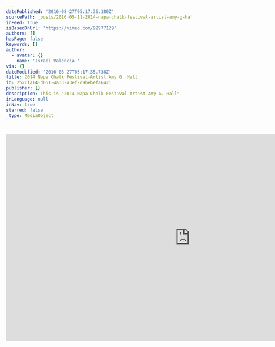 ```yaml
---
datePublished: '2016-08-27T05:17:36.180Z'
sourcePath: _posts/2016-05-11-2014-napa-chalk-festival-artist-amy-g-hall.md
inFeed: true
isBasedOnUrl: 'https://vimeo.com/92977129'
authors: []
hasPage: false
keywords: []
author:
  - avatar: {}
    name: 'Israel Valencia '
via: {}
dateModified: '2016-08-27T05:17:35.738Z'
title: 2014 Napa Chalk Festival-Artist Amy G. Hall
id: 252cfa14-d051-4a33-a3ef-d9bebefa6421
publisher: {}
description: This is "2014 Napa Chalk Festival-Artist Amy G. Hall"
inLanguage: null
inNav: true
starred: false
_type: MediaObject

---
```

<iframe src="https://cdn.embedly.com/widgets/media.html?src=https%3A%2F%2Fplayer.vimeo.com%2Fvideo%2F92977129&amp;src_secure=1&amp;url=https%3A%2F%2Fvimeo.com%2F92977129&amp;image=https%3A%2F%2Fi.vimeocdn.com%2Fvideo%2F566431772_1280x720.jpg&amp;key=b7d04c9b404c499eba89ee7072e1c4f7&amp;type=text%2Fhtml&amp;schema=vimeo" width="1000" height="563" scrolling="no" frameborder="0" allowfullscreen="" style=""></iframe>